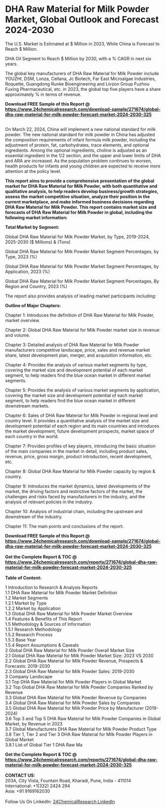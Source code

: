 <h1>DHA Raw Material for Milk Powder Market, Global Outlook and Forecast 2024-2030</h1><p>
The U.S. Market is Estimated at $ Million in 2023, While China is Forecast to Reach $ Million.</p><p>
DHA Oil Segment to Reach $ Million by 2030, with a % CAGR in next six years.</p><p>
The global key manufacturers of DHA Raw Material for Milk Powder include YOUZHI, DSM, Lonza, Cellana, Jc Biotech, Far East Microalgae Industries, Roquette, Guangdong Runke Bioengineering and Livzon Group Fuzhou Fuxing Pharmaceutical, etc. in 2023, the global top five players have a share approximately % in terms of revenue.</p><div><b>Download FREE Sample of this Report @ 
            <a href="https://www.24chemicalresearch.com/download-sample/271674/global-dha-raw-material-for-milk-powder-forecast-market-2024-2030-325">
            https://www.24chemicalresearch.com/download-sample/271674/global-dha-raw-material-for-milk-powder-forecast-market-2024-2030-325</a></b></div><br><p>
On March 22, 2024, China will implement a new national standard for milk powder. The new national standard for milk powder in China has adjusted the composition requirements of infant formula milk powder, including the adjustment of protein, fat, carbohydrates, trace elements, and optional ingredients. Among the optional ingredients, choline is adjusted as an essential ingredient in the 1/2 section, and the upper and lower limits of DHA and ARA are increased. As the population problem continues to worsen, health products for infants and young children are expected to receive more attention at the policy level.</p><p>
<strong>This report aims to provide a comprehensive presentation of the global market for DHA Raw Material for Milk Powder, with both quantitative and qualitative analysis, to help readers develop business/growth strategies, assess the market competitive situation, analyze their position in the current marketplace, and make informed business decisions regarding DHA Raw Material for Milk Powder. This report contains market size and forecasts of DHA Raw Material for Milk Powder in global, including the following market information:</strong>
</p><p>
<strong>Total Market by Segment:</strong></p><p>
Global DHA Raw Material for Milk Powder Market, by Type, 2019-2024, 2025-2030 ($ Millions) &amp; (Tons)</p><p>
Global DHA Raw Material for Milk Powder Market Segment Percentages, by Type, 2023 (%)</p><p>
</p><p>
Global DHA Raw Material for Milk Powder Market Segment Percentages, by Application, 2023 (%)</p><p>
</p><p>
Global DHA Raw Material for Milk Powder Market Segment Percentages, By Region and Country, 2023 (%)</p><p>
</p><p>
The report also provides analysis of leading market participants including:</p><p>
</p><p>
</p><p>
</p><p><strong>Outline of Major Chapters:</strong></p><p>
</p><p>Chapter 1: Introduces the definition of DHA Raw Material for Milk Powder, market overview.</p><p>
Chapter 2: Global DHA Raw Material for Milk Powder market size in revenue and volume.</p><p>
Chapter 3: Detailed analysis of DHA Raw Material for Milk Powder manufacturers competitive landscape, price, sales and revenue market share, latest development plan, merger, and acquisition information, etc.</p><p>
Chapter 4: Provides the analysis of various market segments by type, covering the market size and development potential of each market segment, to help readers find the blue ocean market in different market segments.</p><p>
Chapter 5: Provides the analysis of various market segments by application, covering the market size and development potential of each market segment, to help readers find the blue ocean market in different downstream markets.</p><p>
Chapter 6: Sales of DHA Raw Material for Milk Powder in regional level and country level. It provides a quantitative analysis of the market size and development potential of each region and its main countries and introduces the market development, future development prospects, market space of each country in the world.</p><p>
Chapter 7: Provides profiles of key players, introducing the basic situation of the main companies in the market in detail, including product sales, revenue, price, gross margin, product introduction, recent development, etc.</p><p>
Chapter 8: Global DHA Raw Material for Milk Powder capacity by region &amp; country.</p><p>
Chapter 9: Introduces the market dynamics, latest developments of the market, the driving factors and restrictive factors of the market, the challenges and risks faced by manufacturers in the industry, and the analysis of relevant policies in the industry.</p><p>
Chapter 10: Analysis of industrial chain, including the upstream and downstream of the industry.</p><p>
Chapter 11: The main points and conclusions of the report.</p><div><b>Download FREE Sample of this Report @ 
            <a href="https://www.24chemicalresearch.com/download-sample/271674/global-dha-raw-material-for-milk-powder-forecast-market-2024-2030-325">
            https://www.24chemicalresearch.com/download-sample/271674/global-dha-raw-material-for-milk-powder-forecast-market-2024-2030-325</a></b></div><br><div><b>Get the Complete Report & TOC @ 
            <a href="https://www.24chemicalresearch.com/reports/271674/global-dha-raw-material-for-milk-powder-forecast-market-2024-2030-325">
            https://www.24chemicalresearch.com/reports/271674/global-dha-raw-material-for-milk-powder-forecast-market-2024-2030-325</a></b></div><br>
            <b>Table of Content:</b><p>1 Introduction to Research & Analysis Reports<br />
    1.1 DHA Raw Material for Milk Powder Market Definition<br />
    1.2 Market Segments<br />
        1.2.1 Market by Type<br />
        1.2.2 Market by Application<br />
    1.3 Global DHA Raw Material for Milk Powder Market Overview<br />
    1.4 Features & Benefits of This Report<br />
    1.5 Methodology & Sources of Information<br />
        1.5.1 Research Methodology<br />
        1.5.2 Research Process<br />
        1.5.3 Base Year<br />
        1.5.4 Report Assumptions & Caveats<br />
2 Global DHA Raw Material for Milk Powder Overall Market Size<br />
    2.1 Global DHA Raw Material for Milk Powder Market Size: 2023 VS 2030<br />
    2.2 Global DHA Raw Material for Milk Powder Revenue, Prospects & Forecasts: 2019-2030<br />
    2.3 Global DHA Raw Material for Milk Powder Sales: 2019-2030<br />
3 Company Landscape<br />
    3.1 Top DHA Raw Material for Milk Powder Players in Global Market<br />
    3.2 Top Global DHA Raw Material for Milk Powder Companies Ranked by Revenue<br />
    3.3 Global DHA Raw Material for Milk Powder Revenue by Companies<br />
    3.4 Global DHA Raw Material for Milk Powder Sales by Companies<br />
    3.5 Global DHA Raw Material for Milk Powder Price by Manufacturer (2019-2024)<br />
    3.6 Top 3 and Top 5 DHA Raw Material for Milk Powder Companies in Global Market, by Revenue in 2023<br />
    3.7 Global Manufacturers DHA Raw Material for Milk Powder Product Type<br />
    3.8 Tier 1, Tier 2 and Tier 3 DHA Raw Material for Milk Powder Players in Global Market<br />
        3.8.1 List of Global Tier 1 DHA Raw Ma</p><div><b>Get the Complete Report & TOC @ 
            <a href="https://www.24chemicalresearch.com/reports/271674/global-dha-raw-material-for-milk-powder-forecast-market-2024-2030-325">
            https://www.24chemicalresearch.com/reports/271674/global-dha-raw-material-for-milk-powder-forecast-market-2024-2030-325</a></b></div><br><b>CONTACT US:</b><br>
            203A, City Vista, Fountain Road, Kharadi, Pune, India - 411014<br>
            International: +1(332) 2424 294<br>
            Asia: +91 9169162030 <br><br>
            Follow Us On LinkedIn: <a href="https://www.linkedin.com/company/24chemicalresearch/">24ChemicalResearch LinkedIn</a>